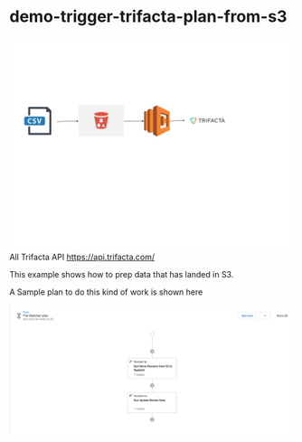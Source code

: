 # demo-trigger-trifacta-plan-from-s3

![image](Plan_parameter_with_Lambda_functions.jpg)
All Trifacta API https://api.trifacta.com/

This example shows how to prep data that has landed in S3.

A Sample plan to do this kind of work is shown here

![image](Plan_to_move_data.png)
